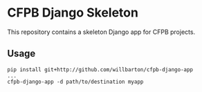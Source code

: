 # CFPB Django Skeleton

This repository contains a skeleton Django app for CFPB projects.

## Usage

```
pip install git+http://github.com/willbarton/cfpb-django-app
...
cfpb-django-app -d path/to/destination myapp
```

